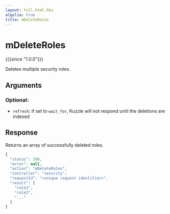 ```yaml
---
layout: full.html.hbs
algolia: true
title: mDeleteRoles
---
```



# mDeleteRoles

{{{since "1.0.0"}}}

Deletes multiple security roles.


## Arguments

### Optional:

* `refresh`: if set to `wait_for`, Kuzzle will not respond until the deletions are indexed


## Response

Returns an array of successfully deleted roles.

```javascript
{
  "status": 200,
  "error": null,
  "action": "mDeleteRoles",
  "controller": "security",
  "requestId": "<unique request identifier>",
  "result": [
    "role1",
    "role2",
    "..."
  ]
}
```
